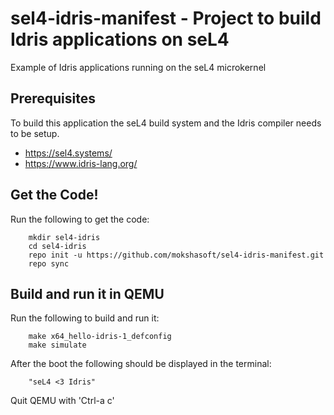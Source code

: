 # sel4-idris-manifest - Project to build Idris applications on seL4
Example of Idris applications running on the seL4 microkernel

## Prerequisites
To build this application the seL4 build system and the Idris compiler needs to be setup.
- https://sel4.systems/
- https://www.idris-lang.org/

## Get the Code!

Run the following to get the code:

        mkdir sel4-idris
        cd sel4-idris
        repo init -u https://github.com/mokshasoft/sel4-idris-manifest.git
        repo sync

## Build and run it in QEMU

Run the following to build and run it:

        make x64_hello-idris-1_defconfig
        make simulate

After the boot the following should be displayed in the terminal:

        "seL4 <3 Idris"

Quit QEMU with 'Ctrl-a c'
